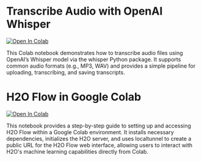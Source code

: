 # Transcribe Audio with OpenAI Whisper
[![Open In Colab](https://colab.research.google.com/assets/colab-badge.svg)](https://colab.research.google.com/github/kurtvalcorza/notebooks/blob/main/Transcribe_Audio_Whisper.ipynb)

This Colab notebook demonstrates how to transcribe audio files using OpenAI’s Whisper model via the whisper Python package. It supports common audio formats (e.g., MP3, WAV) and provides a simple pipeline for uploading, transcribing, and saving transcripts.

# H2O Flow in Google Colab
[![Open In Colab](https://colab.research.google.com/assets/colab-badge.svg)](https://colab.research.google.com/github/kurtvalcorza/notebooks/blob/main/H2O_Flow_Google_Colab.ipynb)

This notebook provides a step-by-step guide to setting up and accessing H2O Flow within a Google Colab environment. It installs necessary dependencies, initializes the H2O server, and uses localtunnel to create a public URL for the H2O Flow web interface, allowing users to interact with H2O's machine learning capabilities directly from Colab.
